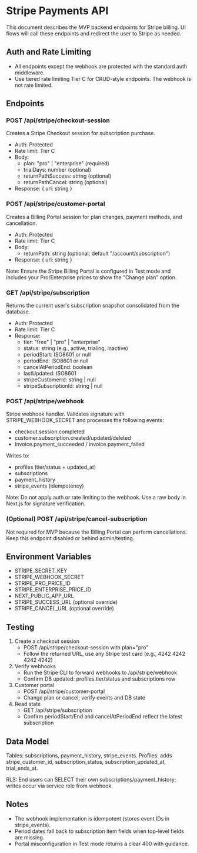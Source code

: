 # Stripe Payments API

This document describes the MVP backend endpoints for Stripe billing. UI flows will call these endpoints and redirect the user to Stripe as needed.

## Auth and Rate Limiting

- All endpoints except the webhook are protected with the standard auth middleware.
- Use tiered rate limiting Tier C for CRUD-style endpoints. The webhook is not rate limited.

## Endpoints

### POST /api/stripe/checkout-session

Creates a Stripe Checkout session for subscription purchase.

- Auth: Protected
- Rate limit: Tier C
- Body:
  - plan: "pro" | "enterprise" (required)
  - trialDays: number (optional)
  - returnPathSuccess: string (optional)
  - returnPathCancel: string (optional)
- Response: { url: string }

### POST /api/stripe/customer-portal

Creates a Billing Portal session for plan changes, payment methods, and cancellation.

- Auth: Protected
- Rate limit: Tier C
- Body:
  - returnPath: string (optional; default "/account/subscription")
- Response: { url: string }

Note: Ensure the Stripe Billing Portal is configured in Test mode and includes your Pro/Enterprise prices to show the "Change plan" option.

### GET /api/stripe/subscription

Returns the current user's subscription snapshot consolidated from the database.

- Auth: Protected
- Rate limit: Tier C
- Response:
  - tier: "free" | "pro" | "enterprise"
  - status: string (e.g., active, trialing, inactive)
  - periodStart: ISO8601 or null
  - periodEnd: ISO8601 or null
  - cancelAtPeriodEnd: boolean
  - lastUpdated: ISO8601
  - stripeCustomerId: string | null
  - stripeSubscriptionId: string | null

### POST /api/stripe/webhook

Stripe webhook handler. Validates signature with STRIPE_WEBHOOK_SECRET and processes the following events:

- checkout.session.completed
- customer.subscription.created/updated/deleted
- invoice.payment_succeeded / invoice.payment_failed

Writes to:

- profiles (tier/status + updated_at)
- subscriptions
- payment_history
- stripe_events (idempotency)

Note: Do not apply auth or rate limiting to the webhook. Use a raw body in Next.js for signature verification.

### (Optional) POST /api/stripe/cancel-subscription

Not required for MVP because the Billing Portal can perform cancellations. Keep this endpoint disabled or behind admin/testing.

## Environment Variables

- STRIPE_SECRET_KEY
- STRIPE_WEBHOOK_SECRET
- STRIPE_PRO_PRICE_ID
- STRIPE_ENTERPRISE_PRICE_ID
- NEXT_PUBLIC_APP_URL
- STRIPE_SUCCESS_URL (optional override)
- STRIPE_CANCEL_URL (optional override)

## Testing

1. Create a checkout session
   - POST /api/stripe/checkout-session with plan="pro"
   - Follow the returned URL, use any Stripe test card (e.g., 4242 4242 4242 4242)
2. Verify webhooks
   - Run the Stripe CLI to forward webhooks to /api/stripe/webhook
   - Confirm DB updated: profiles.tier/status and subscriptions row
3. Customer portal
   - POST /api/stripe/customer-portal
   - Change plan or cancel; verify events and DB state
4. Read state
   - GET /api/stripe/subscription
   - Confirm periodStart/End and cancelAtPeriodEnd reflect the latest subscription

## Data Model

Tables: subscriptions, payment_history, stripe_events.
Profiles: adds stripe_customer_id, subscription_status, subscription_updated_at, trial_ends_at.

RLS: End users can SELECT their own subscriptions/payment_history; writes occur via service role from webhook.

## Notes

- The webhook implementation is idempotent (stores event IDs in stripe_events).
- Period dates fall back to subscription item fields when top-level fields are missing.
- Portal misconfiguration in Test mode returns a clear 400 with guidance.
